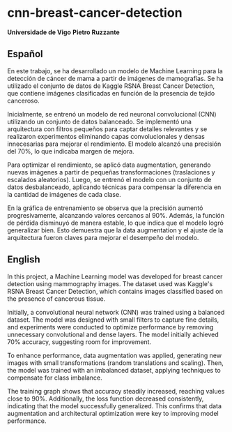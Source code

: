 # cnn-breast-cancer-detection

**Universidade de Vigo**
**Pietro Ruzzante**

## Español 
En este trabajo, se ha desarrollado un modelo de Machine Learning para la detección de cáncer de mama a partir de imágenes de mamografías. Se ha utilizado el conjunto de datos de Kaggle RSNA Breast Cancer Detection, que contiene imágenes clasificadas en función de la presencia de tejido canceroso.

Inicialmente, se entrenó un modelo de red neuronal convolucional (CNN) utilizando un conjunto de datos balanceado. Se implementó una arquitectura con filtros pequeños para captar detalles relevantes y se realizaron experimentos eliminando capas convolucionales y densas innecesarias para mejorar el rendimiento. El modelo alcanzó una precisión del 70%, lo que indicaba margen de mejora.

Para optimizar el rendimiento, se aplicó data augmentation, generando nuevas imágenes a partir de pequeñas transformaciones (traslaciones y escalados aleatorios). Luego, se entrenó el modelo con un conjunto de datos desbalanceado, aplicando técnicas para compensar la diferencia en la cantidad de imágenes de cada clase.

En la gráfica de entrenamiento se observa que la precisión aumentó progresivamente, alcanzando valores cercanos al 90%. Además, la función de pérdida disminuyó de manera estable, lo que indica que el modelo logró generalizar bien. Esto demuestra que la data augmentation y el ajuste de la arquitectura fueron claves para mejorar el desempeño del modelo.



## English 
In this project, a Machine Learning model was developed for breast cancer detection using mammography images. The dataset used was Kaggle's RSNA Breast Cancer Detection, which contains images classified based on the presence of cancerous tissue.

Initially, a convolutional neural network (CNN) was trained using a balanced dataset. The model was designed with small filters to capture fine details, and experiments were conducted to optimize performance by removing unnecessary convolutional and dense layers. The model initially achieved 70% accuracy, suggesting room for improvement.

To enhance performance, data augmentation was applied, generating new images with small transformations (random translations and scaling). Then, the model was trained with an imbalanced dataset, applying techniques to compensate for class imbalance.

The training graph shows that accuracy steadily increased, reaching values close to 90%. Additionally, the loss function decreased consistently, indicating that the model successfully generalized. This confirms that data augmentation and architectural optimization were key to improving model performance.
